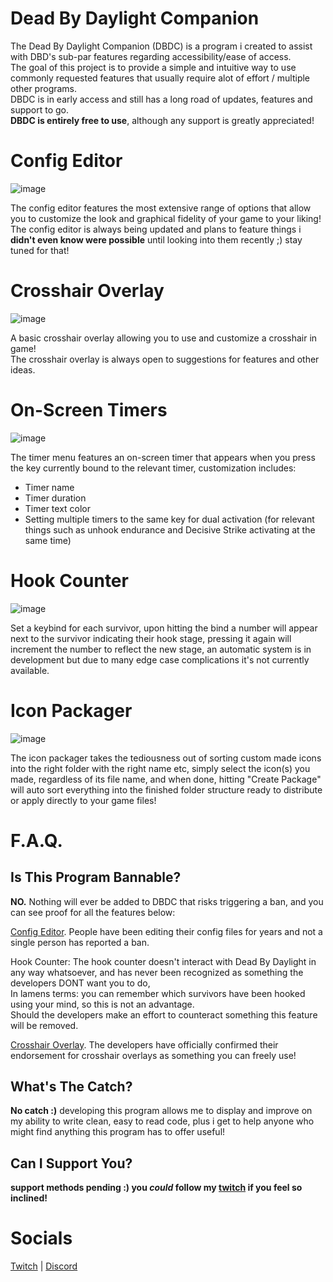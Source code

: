 # Dead By Daylight Companion
The Dead By Daylight Companion (DBDC) is a program i created to assist with DBD's sub-par features regarding accessibility/ease of access.  
The goal of this project is to provide a simple and intuitive way to use commonly requested features that usually require alot of effort / multiple other programs.  
DBDC is in early access and still has a long road of updates, features and support to go.  
**DBDC is entirely free to use**, although any support is greatly appreciated!  
# Config Editor
 
![image](https://github.com/rarksy/DBDCompanion/assets/70506725/7faec9d3-5765-4736-b6a4-71ae5c0d52ca)



The config editor features the most extensive range of options that allow you to customize the look and graphical fidelity of your game to your liking!  
The config editor is always being updated and plans to feature things i **didn't even know were possible** until looking into them recently ;) stay tuned for that!  

# Crosshair Overlay
![image](https://github.com/rarksy/DBDCompanion/assets/70506725/2de809d7-5da3-456c-b5a6-cbfca73d62ce)


A basic crosshair overlay allowing you to use and customize a crosshair in game!  
The crosshair overlay is always open to suggestions for features and other ideas.

# On-Screen Timers

![image](https://github.com/rarksy/DBDCompanion/assets/70506725/668343a8-d696-49f9-9197-4f25c496f06d)


The timer menu features an on-screen timer that appears when you press the key currently bound to the relevant timer, customization includes:  
- Timer name
- Timer duration
- Timer text color
- Setting multiple timers to the same key for dual activation (for relevant things such as unhook endurance and Decisive Strike activating at the same time)  

# Hook Counter
![image](https://github.com/rarksy/DBDCompanion/assets/70506725/f020e55c-e3cd-40ea-8c93-9a48173935f3)

Set a keybind for each survivor, upon hitting the bind a number will appear next to the survivor indicating their hook stage, pressing it again will increment the number to reflect the new stage, an automatic system is in development but due to many edge case complications it's not currently available.

# Icon Packager

![image](https://github.com/rarksy/DBDCompanion/assets/70506725/14da8a5d-de7f-48c3-82b8-2a6fb97f2516)


The icon packager takes the tediousness out of sorting custom made icons into the right folder with the right name etc, simply select the icon(s) you made, regardless of its file name, and when done, hitting "Create Package" will auto sort everything into the finished folder structure ready to distribute or apply directly to your game files!


# F.A.Q.

## Is This Program Bannable?
**NO.** Nothing will ever be added to DBDC that risks triggering a ban, and you can see proof for all the features below:  
  
[Config Editor](https://forums.bhvr.com/dead-by-daylight/discussion/28949/can-anyone-confirm-this-is-legal). People have been editing their config files for years and not a single person has reported a ban.  
  
Hook Counter: The hook counter doesn't interact with Dead By Daylight in any way whatsoever, and has never been recognized as something the developers DONT want you to do,   
In lamens terms: you can remember which survivors have been hooked using your mind, so this is not an advantage.  
Should the developers make an effort to counteract something this feature will be removed.  
  
[Crosshair Overlay](https://www.reddit.com/r/deadbydaylight/comments/18i9lmj/well_we_finally_have_direct_confirmation_from_the/). The developers have officially confirmed their endorsement for crosshair overlays as something you can freely use!
## What's The Catch?
**No catch :)** developing this program allows me to display and improve on my ability to write clean, easy to read code, plus i get to help anyone who might find anything this program has to offer useful!  
## Can I Support You?
**support methods pending :) you *could* follow my [twitch](https://twitch.tv/rarksy) if you feel so inclined!**

# Socials
[Twitch](https://twitch.tv/rarksy) | [Discord](https://discord.gg/vKjjS8yazu)
